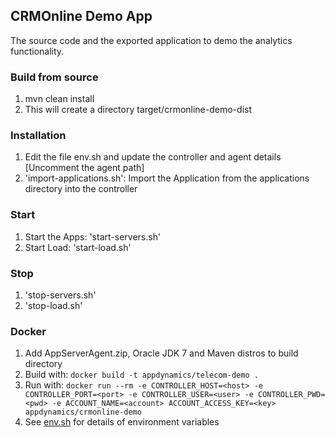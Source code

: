## CRMOnline Demo App
 The source code and the exported application to demo the analytics functionality.
 
### Build from source
1. mvn clean install
2. This will create a directory target/crmonline-demo-dist

### Installation
1. Edit the file env.sh and update the controller and agent details [Uncomment the agent path]
2. 'import-applications.sh': Import the Application from the applications directory into the controller

### Start
1. Start the Apps: 'start-servers.sh'
2. Start Load: 'start-load.sh'

### Stop
1. 'stop-servers.sh'
2. 'stop-load.sh'

### Docker
1. Add AppServerAgent.zip, Oracle JDK 7 and Maven distros to build directory
2. Build with: `docker build -t appdynamics/telecom-demo .`
3. Run with: `docker run --rm -e CONTROLLER_HOST=<host> -e CONTROLLER_PORT=<port> -e CONTROLLER_USER=<user> -e CONTROLLER_PWD=<pwd> -e ACCOUNT_NAME=<account> ACCOUNT_ACCESS_KEY=<key> appdynamics/crmonline-demo`
4. See [env.sh](https://github.com/Appdynamics/CRMOnline-Demo/blob/master/src/main/scripts/env.sh) for details of environment variables
